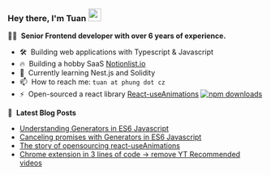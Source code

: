 ### Hey there, I'm Tuan <a href="https://www.phung.cz/"><img src="https://media.giphy.com/media/hvRJCLFzcasrR4ia7z/giphy.gif" width="25px" height="25px"></a>

👨‍💻 &nbsp;**Senior Frontend developer with over 6 years of experience.**


- 🛠️  &nbsp;Building web applications with Typescript & Javascript
- 🔥 &nbsp;Building a hobby SaaS [Notionlist.io](https://notionlist.io/) 
- 📙 &nbsp;Currently learning Nest.js and Solidity
- 📫 &nbsp;How to reach me: `tuan at phung dot cz`
- ⚡ &nbsp;Open-sourced a react library [React-useAnimations](https://github.com/useAnimations/react-useanimations) [![npm downloads](https://img.shields.io/npm/dm/react-useanimations.svg?style=flat)](https://www.npmjs.com/package/react-useanimations)




📕 &nbsp;**Latest Blog Posts**
<!-- BLOG-POST-LIST:START -->
- [Understanding Generators in ES6 Javascript](https://dev.to/tuanphungcz/understanding-generators-in-es6-javascript-7fm)
- [Canceling promises with Generators in ES6 Javascript](https://dev.to/tuanphungcz/canceling-promises-with-generators-in-es6-javascript-d01)
- [The story of opensourcing react-useAnimations](https://tuanphung.hashnode.dev/the-story-of-opensourcing-react-useanimations)
- [Chrome extension in 3 lines of code → remove YT Recommended videos](https://tuanphung.hashnode.dev/chrome-extension-in-3-lines-of-code-remove-yt-recommended-videos)
<!-- BLOG-POST-LIST:END -->

